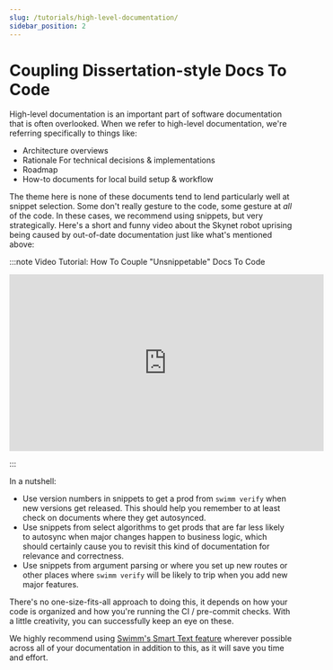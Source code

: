 ```yaml
---
slug: /tutorials/high-level-documentation/
sidebar_position: 2
---
```


# Coupling Dissertation-style Docs To Code

High-level documentation is an important part of software documentation that is often overlooked. When we refer to high-level documentation, we're referring specifically to things like:

 - Architecture overviews
 - Rationale For technical decisions & implementations
 - Roadmap
 - How-to documents for local build setup & workflow

The theme here is none of these documents tend to lend particularly well at snippet selection. Some don't really gesture to the code, some gesture at _all_ of the code. In these cases, we recommend using snippets, but very strategically. Here's a short and funny video about the Skynet robot uprising being caused by out-of-date documentation just like what's mentioned above:

:::note Video Tutorial: How To Couple "Unsnippetable" Docs To Code

<iframe width="560" height="315" src="https://www.youtube-nocookie.com/embed/jlxB4ReuhZk" title="YouTube video player" frameborder="0" allow="accelerometer; autoplay; clipboard-write; encrypted-media; gyroscope; picture-in-picture" allowfullscreen></iframe>

:::

In a nutshell:

 - Use version numbers in snippets to get a prod from `swimm verify` when new versions get released. This should help you remember to at least check on documents where they get autosynced. 
 - Use snippets from select algorithms to get prods that are far less likely to autosync when major changes happen to business logic, which should certainly cause you to revisit this kind of documentation for relevance and correctness.
 - Use snippets from argument parsing or where you set up new routes or other places where `swimm verify` will be likely to trip when you add new major features.

 There's no one-size-fits-all approach to doing this, it depends on how your code is organized and how you're running the CI / pre-commit checks. With a little creativity, you can successfully keep an eye on these.

 We highly recommend using [Swimm's Smart Text feature](../../workflow/smart-text/) wherever possible across all of your documentation in addition to this, as it will save you time and effort.